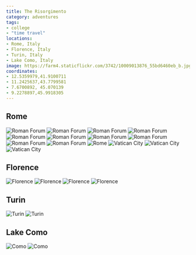 ```yaml
---
title: The Risorgimento
category: adventures
tags:
- college
- "time travel"
locations:
- Rome, Italy
- Florence, Italy
- Turin, Italy
- Lake Como, Italy
image: https://farm4.staticflickr.com/3742/10009013876_55bd6460eb_b.jpg
coordinates:
- 12.5359979,41.9100711
- 11.2425637,43.7799581
- 7.6700892, 45.070139
- 9.2278897,45.9918305
---
```


## Rome

<div class="photos">
<img src="https://farm4.staticflickr.com/3742/10009013876_55bd6460eb_b.jpg" class="img-half" alt="Roman Forum">
<img src="https://farm6.staticflickr.com/5474/10008943824_1eb6f13623_b.jpg" class="img-half" alt="Roman Forum">
<img src="https://farm6.staticflickr.com/5486/10008945544_e9bd0561e0_b.jpg" class="img-half" alt="Roman Forum">
<img src="https://farm3.staticflickr.com/2820/10008950304_e137580f4c_b.jpg" class="img-half" alt="Roman Forum">
<img src="https://farm3.staticflickr.com/2829/10008952074_255820a276_b.jpg" class="img-tall" alt="Roman Forum">
<img src="https://farm4.staticflickr.com/3823/10008957084_24d2320e9c_b.jpg" class="img-wide" alt="Roman Forum">
<img src="https://farm4.staticflickr.com/3755/10009044535_fa73ccc90e_b.jpg" class="img-half" alt="Roman Forum">
<img src="https://farm6.staticflickr.com/5322/10008959084_4108fe6061_b.jpg" class="img-half" alt="Roman Forum">
<img src="https://farm3.staticflickr.com/2894/10009034946_37551147df_b.jpg" class="img-wide" alt="Roman Forum">
<img src="https://farm4.staticflickr.com/3670/10009037016_a01fa82c96_b.jpg" class="img-tall" alt="Roman Forum">
<img src="https://farm8.staticflickr.com/7323/10008996395_bc3c156a2d_b.jpg" class="img-half" alt="Rome">
<img src="https://farm3.staticflickr.com/2873/10009047616_6f6ed01305_b.jpg" class="img-half" alt="Vatican City">
<img src="https://farm3.staticflickr.com/2882/10008977884_38fb9b8da4_b.jpg" class="img-half" alt="Vatican City">
<img src="https://farm8.staticflickr.com/7428/10009109033_011de5d47f_b.jpg" class="img-half" alt="Vatican City">
</div>

## Florence

<div class="photos">
<img src="https://farm4.staticflickr.com/3751/10009017745_448e02ce50_b.jpg" class="img-half" alt="Florence">
<img src="https://farm6.staticflickr.com/5337/10008992434_21007a3dbf_b.jpg" class="img-half" alt="Florence">
<img src="https://farm6.staticflickr.com/5472/10009122463_cbcde4377f_b.jpg" class="img-wide" alt="Florence">
<img src="https://farm8.staticflickr.com/7356/10009002084_6aa2881944_b.jpg" class="img-tall" alt="Florence">
</div>

## Turin

<div class="photos">
<img src="https://farm4.staticflickr.com/3819/10009078186_66e1c7d3c1_b.jpg" class="img-half" alt="Turin">
<img src="https://farm4.staticflickr.com/3728/10009082296_aac81d3a92_b.jpg" class="img-half" alt="Turin">
</div>

## Lake Como

<div class="photos">
<img src="https://farm6.staticflickr.com/5489/10009011984_2e3cb3492e_b.jpg" class="img-half" alt="Como">
<img src="https://farm4.staticflickr.com/3771/10008933754_cc5a85c5fb_b.jpg" class="img-half" alt="Como">
</div>